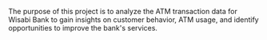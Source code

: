 The purpose of this project is to analyze the ATM transaction data for Wisabi Bank to gain insights on customer behavior, ATM usage, and identify opportunities to improve the bank's services.
